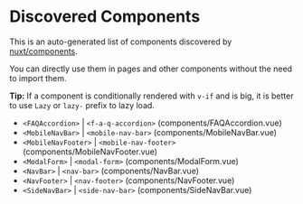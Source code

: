 # Discovered Components

This is an auto-generated list of components discovered by [nuxt/components](https://github.com/nuxt/components).

You can directly use them in pages and other components without the need to import them.

**Tip:** If a component is conditionally rendered with `v-if` and is big, it is better to use `Lazy` or `lazy-` prefix to lazy load.

- `<FAQAccordion>` | `<f-a-q-accordion>` (components/FAQAccordion.vue)
- `<MobileNavBar>` | `<mobile-nav-bar>` (components/MobileNavBar.vue)
- `<MobileNavFooter>` | `<mobile-nav-footer>` (components/MobileNavFooter.vue)
- `<ModalForm>` | `<modal-form>` (components/ModalForm.vue)
- `<NavBar>` | `<nav-bar>` (components/NavBar.vue)
- `<NavFooter>` | `<nav-footer>` (components/NavFooter.vue)
- `<SideNavBar>` | `<side-nav-bar>` (components/SideNavBar.vue)
